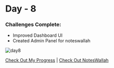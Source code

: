 # Day - 8

### Challenges Complete:
- Improved Dashboard UI
- Created Admin Panel for noteswallah

![day8](https://github.com/Akash-nath29/100daysOfCode/assets/100131577/8bd7a935-3b70-4881-8ab6-fec76ecf4a8f)


[Check Out My Progress](https://100daysofcode2023.netlify.app/) | [Check Out NotesWallah](https://noteswallah.is-a.dev)
